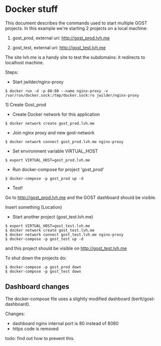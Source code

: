 # Docker stuff

This document describes the commands used to start multiple GOST projects. 
In this example we're starting 2 projects on a local machine: 

1. gost_prod, external uri: http://gost_prod.lvh.me

2. gost_test, external uri: http://gost_test.lvh.me

The site lvh.me is a handy site to test the subdomains: it redirects to localhost machine.

Steps:

- Start jwilder/nginx-proxy 

```
$ docker run -d -p 80:80 --name nginx-proxy -v /var/run/docker.sock:/tmp/docker.sock:ro jwilder/nginx-proxy
```

1] Create Gost_prod

- Create Docker network for this application

```
$ docker network create gost_prod.lvh.me
```

- Join nginx proxy and new gost-network

```
$ docker network connect gost_prod.lvh.me nginx-proxy
```

- Set environment variable VIRTUAL_HOST

```
$ export VIRTUAL_HOST=gost_prod.lvh.me
```

- Run docker-compose for project 'gost_prod'

```
$ docker-compose -p gost_prod up -d
```

- Test!

Go to http://gost_prod.lvh.me and the GOST dashboard should be visible.

Insert something (Location) 

- Start another project (gost_test.lvh.me)

```
$ export VIRTUAL_HOST=gost_test.lvh.me
$ docker network create gost_test.lvh.me
$ docker network connect gost_test.lvh.me nginx-proxy
$ docker-compose -p gost_test up -d
```

and this project should be visible on http://gost_test.lvh.me

To shut down the projects do:

```
$ docker-compose -p gost_prod down
$ docker-compose -p gost_test down
```

## Dashboard changes

The docker-compose file uses a slightly modified dashboard (bertt/gost-dashboard). 

Changes: 

- dashboard nginx internal port is 80 instead of 8080
- https code is removed

todo: find out how to prevent this.
